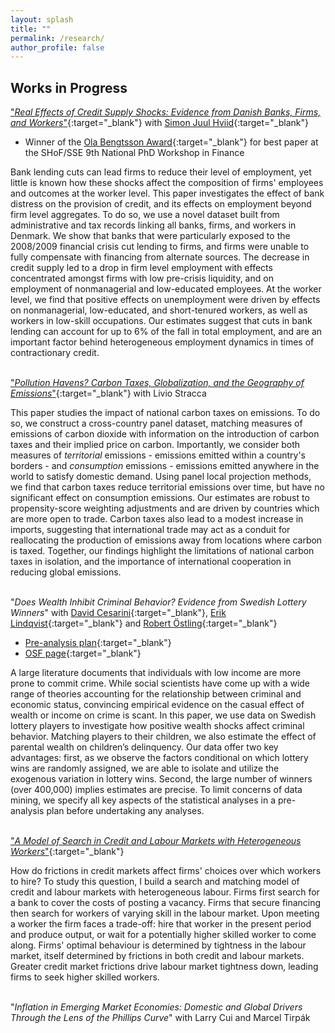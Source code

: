 ```yaml
---
layout: splash
title: ""
permalink: /research/
author_profile: false
---
```


## Works in Progress
["*Real Effects of Credit Supply Shocks: Evidence from Danish Banks, Firms, and Workers*"](https://cschroe.github.io/files/schroeder_jmp.pdf){:target="_blank"} with [Simon Juul Hviid](https://www.nationalbanken.dk/en/research/economists/Pages/Simon-Juul-Hviid.aspx){:target="_blank"}
* Winner of the [Ola Bengtsson Award](https://www.hhs.se/en/houseoffinance/outreach/news--press/news/2020/ola-bengtsson-award-for-best-finance-phd-paper/){:target="_blank"} for best paper at the SHoF/SSE 9th National PhD Workshop in Finance

Bank lending cuts can lead firms to reduce their level of employment, yet little is known how these shocks affect the composition of firms' employees and outcomes at the worker level.  This paper investigates the effect of bank distress on the provision of credit, and its effects on employment beyond firm level aggregates.  To do so, we use a novel dataset built from administrative and tax records linking all banks, firms, and workers in Denmark.  We show that banks that were particularly exposed to the 2008/2009 financial crisis cut lending to firms, and firms were unable to fully compensate with financing from alternate sources. The decrease in credit supply led to a drop in firm level employment with effects concentrated amongst firms with low pre-crisis liquidity, and on employment of nonmanagerial and low-educated employees.  At the worker level, we find that positive effects on unemployment were driven by effects on nonmanagerial, low-educated, and short-tenured workers, as well as workers in low-skill occupations.  Our estimates suggest that cuts in bank lending can account for up to 6% of the fall in total employment, and are an important factor behind heterogeneous employment dynamics in times of contractionary credit.
<br/><br/>

["*Pollution Havens? Carbon Taxes, Globalization, and the Geography of Emissions*"](https://cschroe.github.io/files/schroeder_stracca_emissions.pdf){:target="_blank"} with Livio Stracca

This paper studies the impact of national carbon taxes on emissions. To do so, we construct a cross-country panel dataset, matching measures of emissions of carbon dioxide with information on the introduction of carbon taxes and their implied price on carbon. Importantly, we consider both measures of *territorial* emissions - emissions emitted within a country's borders - and *consumption* emissions - emissions emitted anywhere in the world to satisfy domestic demand. Using panel local projection methods, we find that carbon taxes reduce territorial emissions over time, but have no significant effect on consumption emissions. Our estimates are robust to propensity-score weighting adjustments and are driven by countries which are more open to trade. Carbon taxes also lead to a modest increase in imports, suggesting that international trade may act as a conduit for reallocating the production of emissions away from locations where carbon is taxed. Together, our findings highlight the limitations of national carbon taxes in isolation, and the importance of international cooperation in reducing global emissions.
<br/><br/>

"*Does Wealth Inhibit Criminal Behavior? Evidence from Swedish Lottery Winners*" with [David Cesarini](https://sites.google.com/a/nyu.edu/dac12/home){:target="_blank"}, [Erik Lindqvist](https://sites.google.com/site/eriklindqvistsse/){:target="_blank"} and [Robert Östling](https://sites.google.com/view/robertostling){:target="_blank"}
* [Pre-analysis plan](https://cschroe.github.io/files/Pre-analysis_plan_210616.pdf){:target="_blank"}
* [OSF page](https://osf.io/gw35j/){:target="_blank"}

A large literature documents that individuals with low income are more prone to commit crime. While social scientists have come up with a wide range of theories accounting for the relationship between criminal and economic status, convincing empirical evidence on the casual effect of wealth or income on crime is scant. In this paper, we use data on Swedish lottery players to investigate how positive wealth shocks affect criminal behavior. Matching players to their children, we also estimate the effect of parental wealth on children’s delinquency. Our data offer two key advantages: first, as we observe the factors conditional on which lottery wins are randomly assigned, we are able to isolate and utilize the exogenous variation in lottery wins. Second, the large number of winners (over 400,000) implies estimates are precise. To limit concerns of data mining, we specify all key aspects of the statistical analyses in a pre-analysis plan before undertaking any analyses.
<br/><br/>

["*A Model of Search in Credit and Labour Markets with Heterogeneous Workers*"](https://cschroe.github.io/files/schroeder_bank_labour_search.pdf){:target="_blank"}

How do frictions in credit markets affect firms' choices over which workers to hire?  To study this question, I build a search and matching model of credit and labour markets with heterogeneous labour.  Firms first search for a bank to cover the costs of posting a vacancy.  Firms that secure financing then search for workers of varying skill in the labour market.  Upon meeting a worker the firm faces a trade-off: hire that worker in the present period and produce output, or wait for a potentially higher skilled worker to come along.  Firms' optimal behaviour is determined by tightness in the labour market, itself determined by frictions in both credit and labour markets.  Greater credit market frictions drive labour market tightness down, leading firms to seek higher skilled workers.
<br/><br/>

"*Inflation in Emerging Market Economies: Domestic and Global Drivers Through the Lens of the Phillips Curve*" with Larry Cui and Marcel Tirpák
<br/><br/>

<!-- "*Outside Options in the Market for Banks*" with [Simon Juul Hviid](https://www.nationalbanken.dk/en/research/economists/Pages/Simon-Juul-Hviid.aspx){:target="_blank"} -->